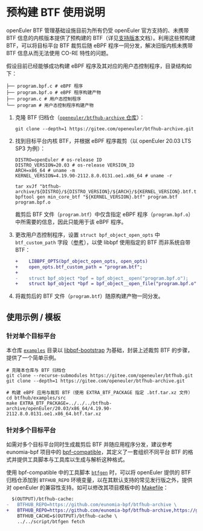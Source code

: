 # 预构建 BTF 使用说明

openEuler BTF 管理基础设施目前为所有仍受 openEuler 官方支持的、未携带 BTF 信息的内核版本提供了预构建的 BTF（详见[支持版本](supported-versions.md)文档）。利用这些预构建 BTF，可以将目标平台 BTF 裁剪后随 eBPF 程序一同分发，解决旧版内核未携带 BTF 信息从而无法使用 CO-RE 特性的问题。

假设目前已经能够成功构建 eBPF 程序及其对应的用户态控制程序，目录结构如下：

```
├── program.bpf.c # eBPF 程序
├── program.bpf.o # eBPF 程序构建产物
├── program.c # 用户态控制程序
└── program # 用户态控制程序构建产物
```

1. 克隆 BTF 归档仓（[`openeuler/btfhub-archive` 仓库](https://gitee.com/openeuler/btfhub-archive)）：

   ```shell
   git clone --depth=1 https://gitee.com/openeuler/btfhub-archive.git
   ```

2. 找到目标平台内核 BTF，并根据 eBPF 程序裁剪（以 openEuler 20.03 LTS SP3 为例）：

   ```shell
   DISTRO=openEuler # os-release ID
   DISTRO_VERSION=20.03 # os-release VERSION_ID
   ARCH=x86_64 # uname -m
   KERNEL_VERSION=4.19.90-2112.8.0.0131.oe1.x86_64 # uname -r

   tar xvJf "btfhub-archive/${DISTRO}/${DISTRO_VERSION}/${ARCH}/${KERNEL_VERSION}.btf.tar.xz"
   bpftool gen min_core_btf "${KERNEL_VERSION}.btf" program.btf program.bpf.o
   ```

   裁剪后 BTF 文件（`program.btf`）中仅含指定 eBPF 程序（`program.bpf.o`）中所需要的信息，因此只能用于该 eBPF 程序。

3. 更改用户态控制程序，设置 `struct bpf_object_open_opts` 中 `btf_custom_path` 字段（[参考](https://github.com/libbpf/libbpf/blob/05f94ddbb837f5f4b3161e341eed21be307eaa04/src/libbpf.h#L136-L142)），以使 libbpf 使用指定的 BTF 而非系统自带 BTF：

   ```diff
   + 	LIBBPF_OPTS(bpf_object_open_opts, open_opts)
   + 	open_opts.btf_custom_path = "program.btf";
   +
   - 	struct bpf_object *bpf = bpf_object__open("program.bpf.o");
   + 	struct bpf_object *bpf = bpf_object__open_file("program.bpf.o", &open_opts);
   ```

4. 将裁剪后的 BTF 文件（`program.btf`）随原构建产物一同分发。

## 使用示例 / 模板

### 针对单个目标平台

本仓库 [`examples`](../examples/) 目录以 [libbpf-bootstrap](https://github.com/libbpf/libbpf-bootstrap) 为基础，封装上述裁剪 BTF 的步骤，提供了一个简单示例。

```shell
# 克隆本仓库与 BTF 归档仓
git clone --recurse-submodules https://gitee.com/openeuler/btfhub.git
git clone --depth=1 https://gitee.com/openeuler/btfhub-archive.git

# 构建 eBPF 应用与裁剪 BTF（使用 EXTRA_BTF_PACKAGE 指定 .btf.tar.xz 文件）
cd btfhub/examples/src
make EXTRA_BTF_PACKAGE=../../../btfhub-archive/openEuler/20.03/x86_64/4.19.90-2112.8.0.0131.oe1.x86_64.btf.tar.xz
```

### 针对多个目标平台

如需对多个目标平台同时生成裁剪后 BTF 并随应用程序分发，建议参考 eunomia-bpf 项目中的 [bpf-compatible](https://github.com/eunomia-bpf/bpf-compatible)，其定义了一套组织不同平台 BTF 的格式并提供工具脚本与工具库以生成与解析这种格式。

使用 bpf-compatible 中的工具脚本 [`btfgen`](https://github.com/eunomia-bpf/bpf-compatible/blob/main/script/btfgen) 时，可以将 openEuler 提供的 BTF 归档仓添加到 `BTFHUB_REPO` 环境变量，以在其默认支持的常见发行版之外，提供对 openEuler 的兼容性支持。如可以修改其项目模板中的 [Makefile](https://github.com/eunomia-bpf/bpf-compatible/blob/main/example/c/Makefile)：

```diff
  $(OUTPUT)/btfhub-cache:
- 	BTFHUB_REPO=https://github.com/eunomia-bpf/btfhub-archive \
+ 	BTFHUB_REPO=https://github.com/eunomia-bpf/btfhub-archive,https://gitee.com/openeuler/btfhub-archive.git \
  	BTFHUB_CACHE=$(OUTPUT)/btfhub-cache \
  	../../script/btfgen fetch
```
